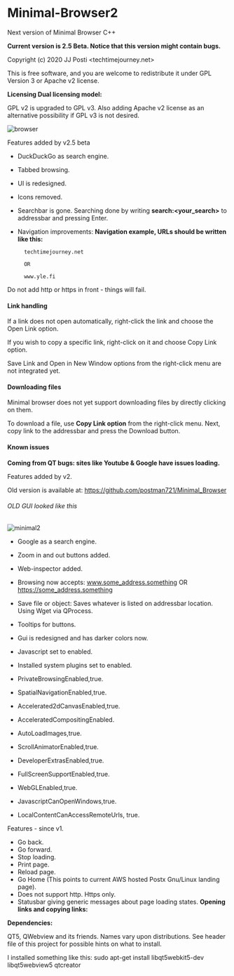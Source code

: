 # Minimal-Browser2
Next version of Minimal Browser C++

<b> Current version is 2.5 Beta. Notice that this version might contain bugs.</b>

Copyright (c) 2020 JJ Posti <techtimejourney.net>

This is free software, and you are welcome to redistribute it under GPL Version 3 or Apache v2 license.


<b>Licensing Dual licensing model:</b> 

GPL v2 is upgraded to GPL v3.
Also adding Apache v2 license as an alternative possibility if GPL v3 is not desired.


![browser](https://user-images.githubusercontent.com/29865797/178351588-e53b7b0d-bd46-4806-95d0-a1f9527658a5.jpg)

Features added by v2.5 beta

- DuckDuckGo as search engine.
- Tabbed browsing.
- UI is redesigned.
- Icons removed.
- Searchbar is gone. Searching done by writing <b>search:<your_search></b> to addressbar and pressing Enter.
- Navigation improvements:
	<b>Navigation example, URLs should be written like this:</b>
		
		techtimejourney.net

		OR
		
		www.yle.fi
		
Do not add http or https in front - things will fail.	


#### Link handling 

If a link does not open automatically, right-click the link and choose the Open Link option.

If you wish to copy a specific link, right-click on it and choose Copy Link option.


Save Link and Open in New Window options from the right-click menu are not integrated yet.


		
####  Downloading files


Minimal browser does not yet support downloading files by directly clicking on them.

To download a file, use <b>Copy Link option</b> from the right-click menu. Next, copy link to the addressbar and press the Download button.


####  Known issues

<b> Coming from QT bugs: sites like Youtube & Google have issues loading.</b>


Features added by v2.

Old version is available at: https://github.com/postman721/Minimal_Browser

###### OLD GUI looked like this

![minimal2](https://user-images.githubusercontent.com/29865797/72383214-aa5fa780-3723-11ea-8124-98cd12362701.jpg)

 - Google as a search engine.
 - Zoom in and out buttons added.
 - Web-inspector added.
 - Browsing now accepts: www.some_address.something OR https://some_address.something 
 - Save file or object: Saves whatever is listed on addressbar location. Using Wget via QProcess.
 - Tooltips for buttons.
 - Gui is redesigned and has darker colors now.
 
 - Javascript set to enabled.
 - Installed system plugins set to enabled.
 - PrivateBrowsingEnabled,true.
 - SpatialNavigationEnabled,true.
 - Accelerated2dCanvasEnabled,true.
 - AcceleratedCompositingEnabled.
 - AutoLoadImages,true.
 - ScrollAnimatorEnabled,true.
 - DeveloperExtrasEnabled,true.
 - FullScreenSupportEnabled,true.
 - WebGLEnabled,true.
 - JavascriptCanOpenWindows,true.
 - LocalContentCanAccessRemoteUrls, true.


Features - since v1.

- Go back. 
- Go forward.
- Stop loading.
- Print page.
- Reload page.
- Go Home (This points to current AWS hosted Postx Gnu/Linux landing page).
- Does not support http. Https only.
- Statusbar giving generic messages about page loading states.
<b>Opening links and copying links:</b>



<b>Dependencies:</b> 


QT5, QWebview and its friends. Names vary upon distributions. See header file of this project for possible hints on what to install.

I installed something like this: sudo apt-get install libqt5webkit5-dev libqt5webview5 qtcreator
 


